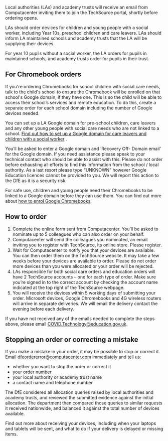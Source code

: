 Local authorities (LAs) and academy trusts will receive an email from Computacenter inviting them to join the TechSource portal, shortly before ordering opens.  

LAs should order devices for children and young people with a social worker, including Year 10s, preschool children and care leavers. LAs should inform LA maintained schools and academy trusts that the LA will be supplying their devices.

For year 10 pupils without a social worker, the LA orders for pupils in maintained schools, and academy trusts order for pupils in their trust.

## For Chromebook orders

If you're ordering Chromebooks for school children with social care needs, talk to the child's school to ensure the Chromebook will be enrolled on that school's Google domain, if they have one. This is so the child will be able to access their school’s services and remote education. To do this, create a separate order for each school domain including the number of Google devices needed.  

You can set up a LA Google domain for pre-school children, care leavers and any other young people with social care needs who are not linked to a school. [Find out how to set up a Google domain for care leavers and children with a social worker](https://www.computacenter.com/uk/supporting-online-learning-and-safeguarding-technical-guides/preparing-chromebooks/google-domain-for-care-leavers-children-with-social-worker) .  

You’ll be asked to enter a Google domain and ‘Recovery Off- Domain email’ for the Google domain. If you need assistance please speak to your technical contact who should be able to assist with this. Please do not order before exhausting all efforts to find this information from the school / local authority. As a last resort please type “UNKNOWN” however Google Education licences cannot be provided to you. We will report this action to the DfE as it is a security risk.

For safe use, children and young people need their Chromebooks to be linked to a Google domain before they can use them. You can find out more about [how to enrol Google Chromebooks](https://www.computacenter.com/uk/supporting-online-learning-and-safeguarding-technical-guides/preparing-chromebooks).

## How to order

1.  Complete the online form sent from Computacenter. You’ll be asked to nominate up to 5 colleagues who can also order on your behalf.
2.  Computacenter will send the colleagues you nominated, an email inviting you to register with TechSource, its online store. Please register.
3.  Wait for Computacenter to notify you that your devices are available. You can then order them on the TechSource website. It may take a few weeks before your devices are available to order. Please do not order more devices than you were allocated or your order will be rejected.
4.  LAs responsible for both social care orders and education orders will have 2 TechSource accounts – one for each type of order. Make sure you’re signed in to the correct account by checking the account name indicated at the top right of the TechSource webpage.
5.  You will receive the devices within 5 working days of submitting your order. Microsoft devices, Google Chromebooks and 4G wireless routers will arrive in separate deliveries. We will email the delivery contact the evening before each delivery.

If you have not received any of the emails needed to complete the steps above, please email [COVID.Technology@education.gov.uk](mailto:COVID.Technology@education.gov.uk).

## Stopping an order or correcting a mistake

If you make a mistake in your order, it may be possible to stop or correct it. Email [dfeordererror@computacenter.com](mailto:dfeordererror@computacenter.com) immediately and tell us:

*   whether you want to stop the order or correct it
*   your order number
*   your local authority or academy trust name
*   a contact name and telephone number

The DfE considered all allocation queries raised by local authorities and academy trusts, and reviewed the submitted evidence against the initial allocation. The department then compared those queries to similar requests it received nationwide, and balanced it against the total number of devices available.

Find out more about receiving your devices, including when your laptops and tablets will be sent, and what to do if your delivery is delayed or missing items.
